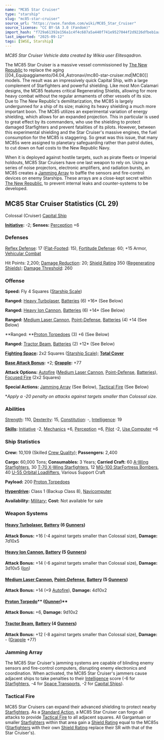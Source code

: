 ```yaml
---
name: "MC85 Star Cruiser"
type: "starship"
slug: "mc85-star-cruiser"
source_url: "https://swse.fandom.com/wiki/MC85_Star_Cruiser"
source_license: "CC BY-SA 3.0 (Fandom)"
import_hash: "f729a61392e156a1c4f4c687a5a440f741e9527044f2d9226dfbeb1aa01e965c"
last_imported: "2025-09-12"
tags: [SWSE, Starship]
---
```

*MC85 Star Cruiser Vehicle data created by Wikia user Elitesqadron.*

The MC85 Star Cruiser is a massive vessel commissioned by [The New Republic](https://swse.fandom.com/wiki/The_New_Republic) to replace the aging [[04_Equipaggiamento/04.04_Astronavi/mc80-star-cruiser.md|MC80]] models. The result was an impressively quick Capital Ship, with a large complement of Starfighters and powerful shielding. Like most Mon Calamari designs, the MC85 features critical Regenerating Shields, allowing for more heavy combat without the regular armaments of other vessels of its size. Due to The New Republic's demilitarization, the MC85 is largely undergunned for a ship of its size; making its heavy shielding a much more important boon.
The MC85 utilizes an experimental variation of energy shielding, which allows for an expanded projection. This in particular is used to great effect by its commanders, who use the shielding to protect damaged Starfighters and prevent fatalities of its pilots. However, between this experimental shielding and the Star Cruiser's massive engines, the fuel consumption for the MC85 is staggering. So great was this issue, that many MC85s were assigned to planetary safeguarding rather than patrol duties, to cut down on fuel costs to the New Republic Navy.

When it is deployed against hostile targets, such as pirate fleets or Imperial holdouts, MC85 Star Cruisers have one last weapon to rely on. Using a series of noise projectors, electronic amplifiers, and radiation bursts, an MC85 creates a [Jamming Array](https://swse.fandom.com/wiki/Jamming_Array) to baffle the sensors and fire-control devices on enemy Starships. These arrays are a close-kept secret within [The New Republic](https://swse.fandom.com/wiki/The_New_Republic), to prevent internal leaks and counter-systems to be developed.

## MC85 Star Cruiser Statistics (CL 29)
Colossal (Cruiser) [Capital Ship](https://swse.fandom.com/wiki/Capital_Ship)

**[Initiative](https://swse.fandom.com/wiki/Initiative):** -2; **Senses:** [Perception](https://swse.fandom.com/wiki/Perception) +6
### Defenses
[Reflex Defense](https://swse.fandom.com/wiki/Reflex_Defense_(Vehicles)): 17 ([Flat-Footed](https://swse.fandom.com/wiki/Flat-Footed): 15), [Fortitude Defense](https://swse.fandom.com/wiki/Fortitude_Defense_(Vehicles)): 60; +15 Armor, [Vehicular Combat](https://swse.fandom.com/wiki/Vehicular_Combat)

Hit Points: 2,200; [Damage Reduction](https://swse.fandom.com/wiki/Damage_Reduction): 20; [Shield Rating](https://swse.fandom.com/wiki/Shield_Rating) 350 ([Regenerating Shields](https://swse.fandom.com/wiki/Regenerating_Shields)); [Damage Threshold](https://swse.fandom.com/wiki/Damage_Threshold_(Vehicles)): 260
### Offense
**Speed:** Fly 4 Squares ([Starship Scale](https://swse.fandom.com/wiki/Starship_Scale))

**Ranged:** [Heavy Turbolaser](https://swse.fandom.com/wiki/Heavy_Turbolaser), [Batteries](https://swse.fandom.com/wiki/Weapon_Batteries) (6) +16* (See Below)

**Ranged:** [Heavy Ion Cannon](https://swse.fandom.com/wiki/Heavy_Ion_Cannon), [Batteries](https://swse.fandom.com/wiki/Weapon_Batteries) (6) +14* (See Below)

**Ranged:** [Medium Laser Cannon](https://swse.fandom.com/wiki/Medium_Laser_Cannon), [Point-Defense](https://swse.fandom.com/wiki/Point-Defense), [Batteries](https://swse.fandom.com/wiki/Batteries) (4) +14 (See Below)

**Ranged: **[Proton Torpedoes](https://swse.fandom.com/wiki/Proton_Torpedoes) (3) +6 (See Below)

**Ranged:** [Tractor Beam](https://swse.fandom.com/wiki/Tractor_Beam), [Batteries](https://swse.fandom.com/wiki/Batteries) (2) +12* (See Below)

**[Fighting Space](https://swse.fandom.com/wiki/Fighting_Space):** 2x2 Squares ([Starship Scale](https://swse.fandom.com/wiki/Starship_Scale)); **[Total Cover](https://swse.fandom.com/wiki/Total_Cover)**

**[Base Attack Bonus](https://swse.fandom.com/wiki/Base_Attack_Bonus):** +2; **[Grapple](https://swse.fandom.com/wiki/Grapple):** +77

**Attack Options:** [Autofire](https://swse.fandom.com/wiki/Autofire_(Vehicle_Combat)) ([Medium Laser Cannon](https://swse.fandom.com/wiki/Medium_Laser_Cannon), [Point-Defense](https://swse.fandom.com/wiki/Point-Defense), [Batteries](https://swse.fandom.com/wiki/Batteries)), [Focused Fire](https://swse.fandom.com/wiki/Focused_Fire) (2x2 Squares)

**Special Actions:** [Jamming Array](https://swse.fandom.com/wiki/Jamming_Array) (See Below), [Tactical Fire](https://swse.fandom.com/wiki/Tactical_Fire) (See Below)

**Apply a -20 penalty on attacks against targets smaller than Colossal size.*
### Abilities
[Strength](https://swse.fandom.com/wiki/Strength): 110, [Dexterity](https://swse.fandom.com/wiki/Dexterity): 15, [Constitution](https://swse.fandom.com/wiki/Constitution): -, [Intelligence](https://swse.fandom.com/wiki/Intelligence): 19

**[Skills](https://swse.fandom.com/wiki/Skills):** [Initiative](https://swse.fandom.com/wiki/Initiative) -2, [Mechanics](https://swse.fandom.com/wiki/Mechanics) +6, [Perception](https://swse.fandom.com/wiki/Perception) +6, [Pilot](https://swse.fandom.com/wiki/Pilot) -2, [Use Computer](https://swse.fandom.com/wiki/Use_Computer) +6
### Ship Statistics
**Crew:** 10,109 (Skilled [Crew Quality](https://swse.fandom.com/wiki/Crew_Quality)); **Passengers:** 2,400

**Cargo:** 60,000 Tons; **Consumables:** 3 Years; **Carried Craft:** 60 [A-Wing Starfighters](https://swse.fandom.com/wiki/A-Wing_Starfighters), 30 [T-70 X-Wing Starfighters](https://swse.fandom.com/wiki/T-70_X-Wing_Starfighters), 12 [MG-100 StarFortress Bombers](https://swse.fandom.com/wiki/MG-100_StarFortress_Bombers), 40 [U-55 Orbital Loadlifters](https://swse.fandom.com/wiki/U-55_Orbital_Loadlifters), Various Support Craft

**Payload:** 200 [Proton Torpedoes](https://swse.fandom.com/wiki/Proton_Torpedoes)

**[Hyperdrive](https://swse.fandom.com/wiki/Hyperdrive):** Class 1 (Backup Class 8), [Navicomputer](https://swse.fandom.com/wiki/Navicomputer)

**Availability:** [Military](https://swse.fandom.com/wiki/Military); **Cost:** Not available for sale
### Weapon Systems
#### [**Heavy Turbolaser**](https://swse.fandom.com/wiki/Heavy_Turbolaser)**, [Battery](https://swse.fandom.com/wiki/Weapon_Batteries) (6 [Gunners](https://swse.fandom.com/wiki/Gunners))**
**Attack Bonus:** +16 (-4 against targets smaller than Colossal size), **Damage:** 7d10x5
#### [**Heavy Ion Cannon**](https://swse.fandom.com/wiki/Heavy_Ion_Cannon)**, [Battery](https://swse.fandom.com/wiki/Weapon_Batteries) (5 [Gunners](https://swse.fandom.com/wiki/Gunners))**
**Attack Bonus:** +14 (-6 against targets smaller than Colossal size), **Damage:** 3d10x5 ([Ion](https://swse.fandom.com/wiki/Ion))

#### [**Medium Laser Cannon**](https://swse.fandom.com/wiki/Medium_Laser_Cannon)**, [Point-Defense](https://swse.fandom.com/wiki/Point-Defense), [Battery](https://swse.fandom.com/wiki/Battery) (5 [Gunners](https://swse.fandom.com/wiki/Gunners))**
**Attack Bonus:** +14 (+9 [Autofire](https://swse.fandom.com/wiki/Autofire_(Vehicle_Combat))), **Damage:** 4d10x2

#### [**Proton Torpedo**](https://swse.fandom.com/wiki/Proton_Torpedo)** ([Gunner](https://swse.fandom.com/wiki/Gunner))**
**Attack Bonus:** +6, **Damage:** 9d10x2

#### **[Tractor Beam](https://swse.fandom.com/wiki/Tractor_Beam), [Battery](https://swse.fandom.com/wiki/Weapon_Batteries) (4 [Gunners](https://swse.fandom.com/wiki/Gunners))**
**Attack Bonus:** +12 (-8 against targets smaller than Colossal size), **Damage:** - ([Grapple](https://swse.fandom.com/wiki/Grapple) +77)
### Jamming Array
The MC85 Star Cruiser's jamming systems are capable of blinding enemy sensors and fire-control computers, disrupting enemy electronics and coordination. When activated, the MC85 Star Cruiser's jammers cause adjacent ships to take penalties to their [Intelligence](https://swse.fandom.com/wiki/Intelligence) score (-6 for [Starfighters](https://swse.fandom.com/wiki/Starfighters), -4 for [Space Transports](https://swse.fandom.com/wiki/Space_Transports), -2 for [Capital Ships](https://swse.fandom.com/wiki/Capital_Ships)).
### Tactical Fire
MC85 Star Cruisers can expand their advanced shielding to protect nearby [Starfighters](https://swse.fandom.com/wiki/Starfighters). As a [Standard Action](https://swse.fandom.com/wiki/Standard_Action), a MC85 Star Cruiser can forgo all attacks to provide [Tactical Fire](https://swse.fandom.com/wiki/Tactical_Fire) to all adjacent squares. All Gargantuan or smaller [Starfighters](https://swse.fandom.com/wiki/Starfighters) within that area gain a [Shield Rating](https://swse.fandom.com/wiki/Shield_Rating) equal to the MC85s ([Starfighters](https://swse.fandom.com/wiki/Starfighters) with their own [Shield Rating](https://swse.fandom.com/wiki/Shield_Rating) replace their SR with that of the Star Cruiser's).